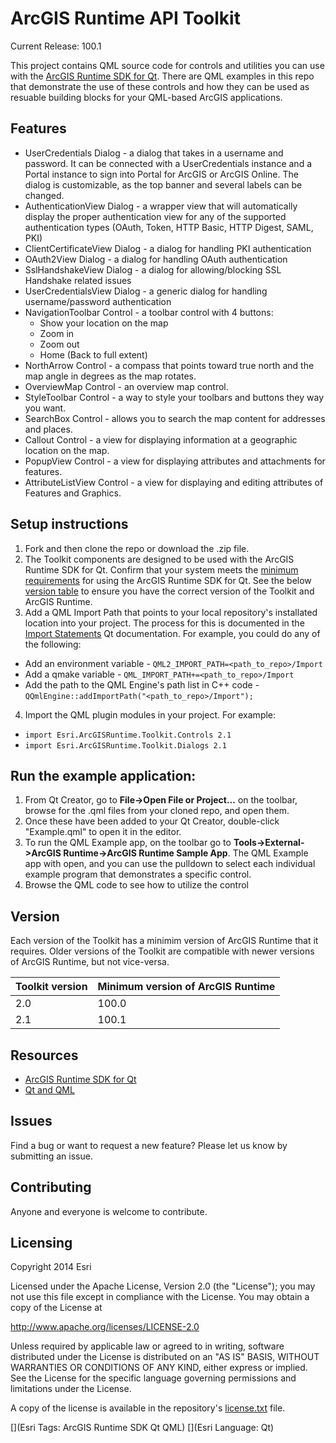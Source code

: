 ArcGIS Runtime API Toolkit
==========================

Current Release: 100.1

This project contains QML source code for controls and utilities you can use with the [ArcGIS Runtime SDK for Qt](http://developers.arcgis.com/qt). There are QML examples in this repo that demonstrate the use of these controls and how they can be used as resuable building blocks for your QML-based ArcGIS applications.

## Features
- UserCredentials Dialog - a dialog that takes in a username and password. It can be connected with a UserCredentials instance and a Portal instance to sign into Portal for ArcGIS or ArcGIS Online. The dialog is customizable, as the top banner and several labels can be changed.
- AuthenticationView Dialog - a wrapper view that will automatically display the proper authentication view for any of the supported authentication types (OAuth, Token, HTTP Basic, HTTP Digest, SAML, PKI)
- ClientCertificateView Dialog - a dialog for handling PKI authentication
- OAuth2View Dialog - a dialog for handling OAuth authentication
- SslHandshakeView Dialog - a dialog for allowing/blocking SSL Handshake related issues
- UserCredentialsView Dialog - a generic dialog for handling username/password authentication
- NavigationToolbar Control - a toolbar control with 4 buttons: 
    -   Show your location on the map
    -   Zoom in
    -   Zoom out
    -   Home (Back to full extent)
- NorthArrow Control - a compass that points toward true north and the map angle in degrees as the map rotates.
- OverviewMap Control - an overview map control.
- StyleToolbar Control - a way to style your toolbars and buttons they way you want.
- SearchBox Control - allows you to search the map content for addresses and places.
- Callout Control - a view for displaying information at a geographic location on the map.
- PopupView Control - a view for displaying attributes and attachments for features.
- AttributeListView Control - a view for displaying and editing attributes of Features and Graphics.

## Setup instructions 

1. Fork and then clone the repo or download the .zip file.
2. The Toolkit components are designed to be used with the ArcGIS Runtime SDK for Qt. Confirm that your system meets the [minimum requirements](https://developers.arcgis.com/qt/latest/qml/guide/arcgis-runtime-sdk-for-qt-system-requirements.htm) for using the ArcGIS Runtime SDK for Qt. See the below [version table](#version) to ensure you have the correct version of the Toolkit and ArcGIS Runtime.
3. Add a QML Import Path that points to your local repository's installated location into your project. The process for this is documented in the [Import Statements](http://doc.qt.io/qt-5/qtqml-syntax-imports.html#qml-import-path) Qt documentation. For example, you could do any of the following:
  - Add an environment variable - `QML2_IMPORT_PATH=<path_to_repo>/Import`
  - Add a qmake variable - `QML_IMPORT_PATH+=<path_to_repo>/Import`
  - Add the path to the QML Engine's path list in C++ code - `QQmlEngine::addImportPath("<path_to_repo>/Import");`
4. Import the QML plugin modules in your project. For example:
  - `import Esri.ArcGISRuntime.Toolkit.Controls 2.1`
  - `import Esri.ArcGISRuntime.Toolkit.Dialogs 2.1`

## Run the example application:
1. From Qt Creator, go to <b>File->Open File or Project...</b> on the toolbar, browse for the .qml files from your cloned repo, and open them. 
2. Once these have been added to your Qt Creator, double-click "Example.qml" to open it in the editor. 
3. To run the QML Example app, on the toolbar go to <b>Tools->External->ArcGIS Runtime->ArcGIS Runtime Sample App</b>. The QML Example app with open, and you can use the pulldown to select each individual example program that demonstrates a specific control.
4. Browse the QML code to see how to utilize the control

## Version
Each version of the Toolkit has a minimim version of ArcGIS Runtime that it requires. Older versions of the Toolkit are compatible with newer versions of ArcGIS Runtime, but not vice-versa.

| Toolkit version | Minimum version of ArcGIS Runtime |
|-----------------|-----------------------------------|
| 2.0             | 100.0                             |
| 2.1             | 100.1                             |


## Resources

* [ArcGIS Runtime SDK for Qt](https://developers.arcgis.com/qt/)
* [Qt and QML](http://www.qt.io/)

## Issues

Find a bug or want to request a new feature?  Please let us know by submitting an issue.

## Contributing

Anyone and everyone is welcome to contribute.

## Licensing
Copyright 2014 Esri

Licensed under the Apache License, Version 2.0 (the "License");
you may not use this file except in compliance with the License.
You may obtain a copy of the License at

http://www.apache.org/licenses/LICENSE-2.0

Unless required by applicable law or agreed to in writing, software
distributed under the License is distributed on an "AS IS" BASIS,
WITHOUT WARRANTIES OR CONDITIONS OF ANY KIND, either express or implied.
See the License for the specific language governing permissions and
limitations under the License.

A copy of the license is available in the repository's [license.txt](license.txt) file.


[](Esri Tags: ArcGIS Runtime SDK Qt QML)
[](Esri Language: Qt)

